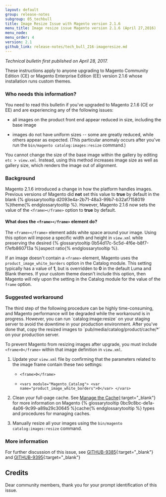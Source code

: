 ```yaml
---
layout: default 
group: release-notes
subgroup: 05_techbull
title: Image Resize Issue with Magento version 2.1.6
menu_title: Image resize issue Magento version 2.1.6 (April 27,2016)
menu_node: 
menu_order: 4
version: 2.1
github_link: release-notes/tech_bull_216-imageresize.md
---
```


*Technical bulletin first published on April 28, 2017.*

These instructions apply to anyone upgrading to Magento Community Edition (CE) or Magento Enterprise Edition (EE) version 2.1.6 whose installation runs custom themes. 

### Who needs this information?
You need to read this bulletin if you've upgraded to Magento 2.1.6 (CE or EE) and are experiencing any of the following issues: 

* all images on the product front end appear reduced in size, including the base image

* images do not have uniform sizes -- some are greatly reduced, while others appear as expected. (This particular anomaly occurs after you've run the `bin/magento catalog:images:resize` command.)

You cannot change the size of the base image within the gallery by editing `etc > view.xml`. Instead, using this method increases image size as well as gallery size, which renders the image out of alignment.


### Background

Magento 2.1.6 introduced a change in how the platform handles images. Previous versions of Magento did **not** set this value  to **true** by default in the blank {% glossarytooltip d2093e4a-2b71-48a3-99b7-b32af7158019 %}theme{% endglossarytooltip %}. However, Magento 2.1.6 now sets the value of the `<frame></frame>` option to **true** by default. 

#### What does the `<frame></frame>` element do?

The `<frame></frame>` element adds white space around your image. Using this option will impose a specific width and height in `view.xml` while preserving the desired {% glossarytooltip 0b54d17c-5c5d-4f6e-b8f7-f7efb860713a %}aspect ratio{% endglossarytooltip %}. 

If an image doesn't contain a `<frame>` element, Magento uses the `product_image_white_borders` option in the Catalog module. This setting typically has a value of **1**,  but is overridden to **0** in the default Luma and Blank themes. If your custom theme doesn't include this option, then Magento will rely upon the setting in the Catalog module for the value of  the `frame` option.


### Suggested workaround

<div class="bs-callout bs-callout-warning" markdown="1">
The third step of the following procedure can be highly time-consuming, and Magento performance will be degraded while the workaround is in progress. However, you can run `catalog:image:resize` on your staging server to avoid the downtime in your production environment. After you've done that, copy the resized images to `pub/media/catalog/product/cache/*` on your production server.
</div> 

To prevent Magento from resizing images after upgrade, you must include `<frame>0</frame>` within that image definition in `view.xml`.  

1. Update your `view.xml` file by confirming that the parameters related to the image frame contain these two settings: 

	* `<frame>0</frame>` 

	*  `<vars module="Magento_Catalog">
        <var name="product_image_white_borders">0</var>
    	</vars>`

2. Clean your full-page cache. See [Manage the Cache](http://devdocs.magento.com/guides/v2.0/config-guide/cli/config-cli-subcommands-cache.html){:target="_blank"} for more information on Magento {% glossarytooltip 0bc9c8bc-de1a-4a06-9c99-a89a29c30645 %}cache{% endglossarytooltip %} types and procedures for managing caches. 

3. Manually resize all your images using the `bin/magento catalog:images:resize` command.  


### More information

For further discussion of this issue, see [GITHUB-9385](https://github.com/magento/magento2/issues/9385){:target="_blank"} and [GITHUB-9395](https://github.com/magento/magento2/issues/9395){:target="_blank"}

## Credits
Dear community members, thank you for your prompt identification of this issue.  






